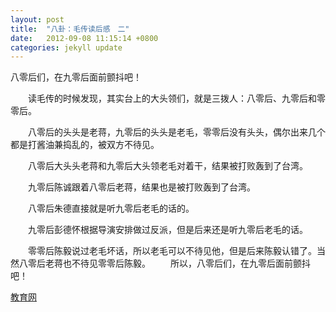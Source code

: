 ```yaml
---
layout: post
title:  "八卦：毛传读后感　二"
date:   2012-09-08 11:15:14 +0800
categories: jekyll update
---
```

八零后们，在九零后面前颤抖吧！

　　读毛传的时候发现，其实台上的大头领们，就是三拨人：八零后、九零后和零零后。

　　八零后的头头是老蒋，九零后的头头是老毛，零零后没有头头，偶尔出来几个都是打酱油兼捣乱的，被双方不待见。

　　八零后大头头老蒋和九零后大头领老毛对着干，结果被打败轰到了台湾。

　　九零后陈诚跟着八零后老蒋，结果也是被打败轰到了台湾。

　　八零后朱德直接就是听九零后老毛的话的。

　　九零后彭德怀根据导演安排做过反派，但是后来还是听九零后老毛的话。

　　零零后陈毅说过老毛坏话，所以老毛可以不待见他，但是后来陈毅认错了。当然八零后老蒋也不待见零零后陈毅。
　　所以，八零后们，在九零后面前颤抖吧！


[教育网][教育网]

[教育网]:http://teacher.edu.cn/pc/article/201209/555757.html

